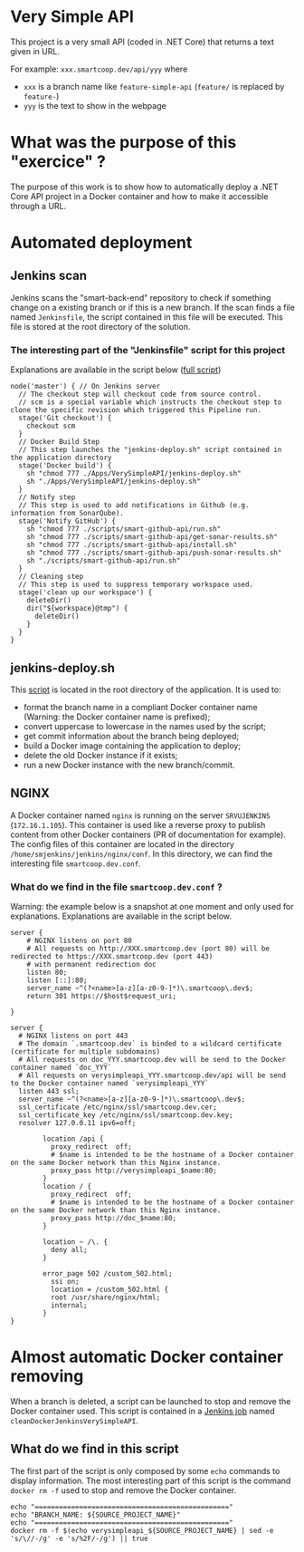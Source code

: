 # Very Simple API

This project is a very small API (coded in .NET Core) that returns a text given in URL.

For example: `xxx.smartcoop.dev/api/yyy` where 

- `xxx` is a branch name like `feature-simple-api` (`feature/` is replaced by `feature-`)
- `yyy` is the text to show in the webpage

# What was the purpose of this "exercice" ?

The purpose of this work is to show how to automatically deploy a .NET Core API project in a Docker container and how to make it accessible through a URL.

# Automated deployment

## Jenkins scan

Jenkins scans the "smart-back-end" repository to check if something change on a existing branch or if this is a new branch.
If the scan finds a file named `Jenkinsfile`, the script contained in this file will be executed.
This file is stored at the root directory of the solution.

### The interesting part of the "Jenkinsfile" script for this project

Explanations are available in the script below ([full script](/Jenkinsfile))

```
node('master') { // On Jenkins server
  // The checkout step will checkout code from source control.
  // scm is a special variable which instructs the checkout step to clone the specific revision which triggered this Pipeline run.
  stage('Git checkout') { 
    checkout scm
  }
  // Docker Build Step
  // This step launches the "jenkins-deploy.sh" script contained in the application directory
  stage('Docker build') {
    sh "chmod 777 ./Apps/VerySimpleAPI/jenkins-deploy.sh"
    sh "./Apps/VerySimpleAPI/jenkins-deploy.sh"
  }
  // Notify step
  // This step is used to add notifications in Github (e.g. information from SonarQube).
  stage('Notify GitHub') {
    sh "chmod 777 ./scripts/smart-github-api/run.sh"
	sh "chmod 777 ./scripts/smart-github-api/get-sonar-results.sh"
	sh "chmod 777 ./scripts/smart-github-api/install.sh"
	sh "chmod 777 ./scripts/smart-github-api/push-sonar-results.sh"
    sh "./scripts/smart-github-api/run.sh"
  }
  // Cleaning step
  // This step is used to suppress temporary workspace used.
  stage('clean up our workspace') {
    deleteDir()
    dir("${workspace}@tmp") {
      deleteDir()
    }
  }
}
```

## jenkins-deploy.sh

This [script](jenkins-deploy.sh) is located in the root directory of the application.
It is used to:

- format the branch name in a compliant Docker container name (Warning: the Docker container name is prefixed);
- convert uppercase to lowercase in the names used by the script;
- get commit information about the branch being deployed;
- build a Docker image containing the application to deploy;
- delete the old Docker instance if it exists;
- run a new Docker instance with the new branch/commit.



## NGINX

A Docker container named `nginx` is running on the server `SRVUJENKINS` (`172.16.1.105`).
This container is used like a reverse proxy to publish content from other Docker containers (PR of documentation for example).
The config files of this container are located in the directory `/home/smjenkins/jenkins/nginx/conf`.
In this directory, we can find the interesting file `smartcoop.dev.conf`.

### What do we find in the file `smartcoop.dev.conf` ?

Warning: the example below is a snapshot at one moment and only used for explanations. Explanations are available in the script below.

```
server {
    # NGINX listens on port 80
    # All requests on http://XXX.smartcoop.dev (port 80) will be redirected to https://XXX.smartcoop.dev (port 443)
    # with permanent redirection doc
    listen 80;
    listen [::]:80;
    server_name ~^(?<name>[a-z][a-z0-9-]*)\.smartcoop\.dev$;
    return 301 https://$host$request_uri;

}

server {
  # NGINX listens on port 443
  # The domain `.smartcoop.dev` is binded to a wildcard certificate (certificate for multiple subdomains)
  # All requests on doc_YYY.smartcoop.dev will be send to the Docker container named `doc_YYY`
  # All requests on verysimpleapi_YYY.smartcoop.dev/api will be send to the Docker container named `verysimpleapi_YYY`
  listen 443 ssl;
  server_name ~^(?<name>[a-z][a-z0-9-]*)\.smartcoop\.dev$;
  ssl_certificate /etc/nginx/ssl/smartcoop.dev.cer;
  ssl_certificate_key /etc/nginx/ssl/smartcoop.dev.key;
  resolver 127.0.0.11 ipv6=off;

        location /api {
          proxy_redirect  off;
          # $name is intended to be the hostname of a Docker container on the same Docker network than this Nginx instance.
          proxy_pass http://verysimpleapi_$name:80;
        }
        location / {
          proxy_redirect  off;
          # $name is intended to be the hostname of a Docker container on the same Docker network than this Nginx instance.
          proxy_pass http://doc_$name:80;
        }

        location ~ /\. {
          deny all;
        }

        error_page 502 /custom_502.html;
          ssi on;
          location = /custom_502.html {
          root /usr/share/nginx/html;
          internal;
        }
}
```
# Almost automatic Docker container removing

When a branch is deleted, a script can be launched to stop and remove the Docker container used.
This script is contained in a [Jenkins job](https://jenkins.smartbe.be/job/cleanDockerJenkinsVerySimpleAPI/) named `cleanDockerJenkinsVerySimpleAPI`.

## What do we find in this script

The first part of the script is only composed by some `echo` commands to display information.
The most interesting part of this script is the command `docker rm -f` used to stop and remove the Docker container.

```
echo "================================================"
echo "BRANCH_NAME: ${SOURCE_PROJECT_NAME}"
echo "================================================"
docker rm -f $(echo verysimpleapi_${SOURCE_PROJECT_NAME} | sed -e 's/\//-/g' -e 's/%2F/-/g') || true
```